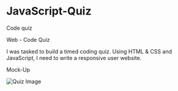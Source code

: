 # JavaScript-Quiz
Code quiz

Web - Code Quiz

I was tasked to build a timed coding quiz. Using HTML & CSS and JavaScript, I need to write a responsive user website.

Mock-Up

![Quiz Image](https://user-images.githubusercontent.com/84401029/123898254-ff50a700-d932-11eb-842a-fd4f3b1ac8b6.jpg)
